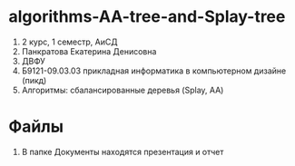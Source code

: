 # algorithms-AA-tree-and-Splay-tree
1. 2 курс, 1 семестр, АиСД
2. Панкратова Екатерина Денисовна
3. ДВФУ
4. Б9121-09.03.03 прикладная информатика в компьютерном дизайне (пикд)
5. Алгоритмы: сбалансированные деревья (Splay, AA)
# Файлы
1. В папке Документы находятся презентация и отчет
